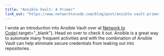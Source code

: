```yaml
---
title: "Ansible Vault: A Primer"
link_out: "https://www.networktocode.com/blog/post/ansible-vault-primer/"
---
```


I wrote an introduction into Ansible Vault over at [Network to Code](https://www.networktocode.com/blog/post/ansible-vault-primer/){:target="_blank"}. Head on over to check it out. Ansible is a great way to automate many frequent activities and with the combination of Ansible Vault can help eliminate secure credentials from leaking out into repositories.